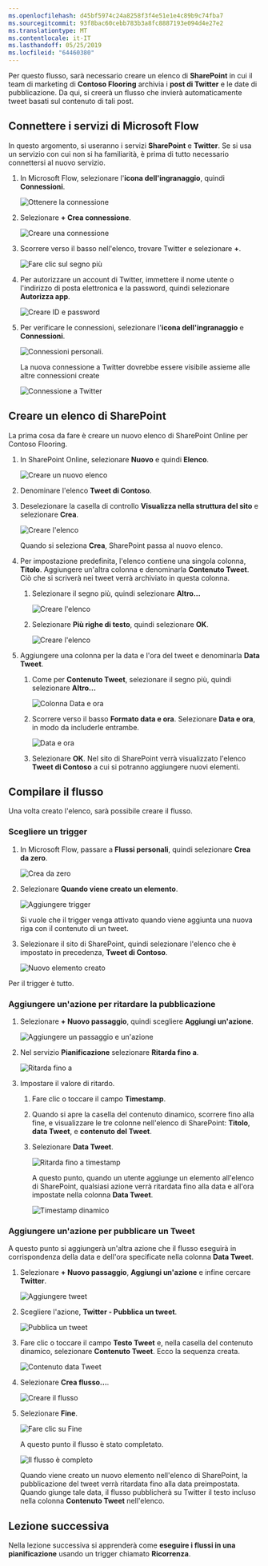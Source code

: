 ```yaml
---
ms.openlocfilehash: d45bf5974c24a8258f3f4e51e1e4c89b9c74fba7
ms.sourcegitcommit: 93f8bac60cebb783b3a8fc8887193e094d4e27e2
ms.translationtype: MT
ms.contentlocale: it-IT
ms.lasthandoff: 05/25/2019
ms.locfileid: "64460380"
---
```

Per questo flusso, sarà necessario creare un elenco di **SharePoint** in cui il team di marketing di **Contoso Flooring** archivia i **post di Twitter** e le date di pubblicazione. Da qui, si creerà un flusso che invierà automaticamente tweet basati sul contenuto di tali post. 

## <a name="connect-microsoft-flow-services"></a>Connettere i servizi di Microsoft Flow
In questo argomento, si useranno i servizi **SharePoint** e **Twitter**. Se si usa un servizio con cui non si ha familiarità, è prima di tutto necessario connettersi al nuovo servizio. 

1. In Microsoft Flow, selezionare l'**icona dell'ingranaggio**, quindi **Connessioni**.
   
    ![Ottenere la connessione](./media/learning-push-notifications/2-get-connection.png) 
2. Selezionare **+ Crea connessione**.
   
    ![Creare una connessione](./media/learning-push-notifications/3-create-connection.png) 
3. Scorrere verso il basso nell'elenco, trovare Twitter e selezionare **+**.
   
    ![Fare clic sul segno più](./media/learning-push-notifications/4-click-plus.png)
4. Per autorizzare un account di Twitter, immettere il nome utente o l'indirizzo di posta elettronica e la password, quindi selezionare **Autorizza app**.
   
    ![Creare ID e password](./media/learning-push-notifications/5-create-id-pswd.png)
5. Per verificare le connessioni, selezionare l'**icona dell'ingranaggio** e **Connessioni**.
   
    ![Connessioni personali.](./media/learning-push-notifications/6-my-connections.png)
   
    La nuova connessione a Twitter dovrebbe essere visibile assieme alle altre connessioni create 
   
    ![Connessione a Twitter](./media/learning-push-notifications/7-twitter-connection.png)

## <a name="build-a-sharepoint-list"></a>Creare un elenco di SharePoint
La prima cosa da fare è creare un nuovo elenco di SharePoint Online per Contoso Flooring. 

1. In SharePoint Online, selezionare **Nuovo** e quindi **Elenco**.
   
    ![Creare un nuovo elenco](./media/learning-push-notifications/1-new-list.png)
2. Denominare l'elenco **Tweet di Contoso**. 
3. Deselezionare la casella di controllo **Visualizza nella struttura del sito** e selezionare **Crea**.
   
    ![Creare l'elenco](./media/learning-push-notifications/2-name-create-list.png)
   
    Quando si seleziona **Crea**, SharePoint passa al nuovo elenco.
4. Per impostazione predefinita, l'elenco contiene una singola colonna, **Titolo**. Aggiungere un'altra colonna e denominarla **Contenuto Tweet**. Ciò che si scriverà nei tweet verrà archiviato in questa colonna. 
   
   1. Selezionare il segno più, quindi selezionare **Altro...**
      
       ![Creare l'elenco](./media/learning-push-notifications/3-add-more-column-types.png)
   2. Selezionare **Più righe di testo**, quindi selezionare **OK**.
      
       ![Creare l'elenco](./media/learning-push-notifications/4-add-column.png)
5. Aggiungere una colonna per la data e l'ora del tweet e denominarla **Data Tweet**.
   
   1. Come per **Contenuto Tweet**, selezionare il segno più, quindi selezionare **Altro...**
      
       ![Colonna Data e ora](./media/learning-push-notifications/5-date-time-col.png)
   2. Scorrere verso il basso **Formato data e ora**. Selezionare **Data e ora**, in modo da includerle entrambe.
      
       ![Data e ora](./media/learning-push-notifications/6-date-time-must-do.png)
   3. Selezionare **OK**. Nel sito di SharePoint verrà visualizzato l'elenco **Tweet di Contoso** a cui si potranno aggiungere nuovi elementi.

## <a name="build-the-flow"></a>Compilare il flusso
Una volta creato l'elenco, sarà possibile creare il flusso.

### <a name="choose-a-trigger"></a>Scegliere un trigger
1. In Microsoft Flow, passare a **Flussi personali**, quindi selezionare **Crea da zero**.
   
    ![Crea da zero](./media/learning-push-notifications/8-create-from-blank.png)
2. Selezionare **Quando viene creato un elemento**.
   
    ![Aggiungere trigger](./media/learning-push-notifications/9-add-trigger.png)
   
    Si vuole che il trigger venga attivato quando viene aggiunta una nuova riga con il contenuto di un tweet.
3. Selezionare il sito di SharePoint, quindi selezionare l'elenco che è impostato in precedenza, **Tweet di Contoso**.
   
    ![Nuovo elemento creato](./media/learning-push-notifications/11-set-trigger.png)

Per il trigger è tutto.

### <a name="add-an-action-to-delay-posting"></a>Aggiungere un'azione per ritardare la pubblicazione
1. Selezionare **+ Nuovo passaggio**, quindi scegliere **Aggiungi un'azione**. 
   
    ![Aggiungere un passaggio e un'azione](./media/learning-push-notifications/12-add-step-and-action.png)
2. Nel servizio **Pianificazione** selezionare **Ritarda fino a**. 
   
    ![Ritarda fino a](./media/learning-push-notifications/13-delay-until-schedule.png)  
3. Impostare il valore di ritardo.
   
   1. Fare clic o toccare il campo **Timestamp**. 
   2. Quando si apre la casella del contenuto dinamico, scorrere fino alla fine, e visualizzare le tre colonne nell'elenco di SharePoint: **Titolo**, **data Tweet**, e **contenuto del Tweet**.
   3. Selezionare **Data Tweet**. 
      
       ![Ritarda fino a timestamp](./media/learning-push-notifications/14-delay-until-timestamp.png)
      
       A questo punto, quando un utente aggiunge un elemento all'elenco di SharePoint, qualsiasi azione verrà ritardata fino alla data e all'ora impostate nella colonna **Data Tweet**.
      
       ![Timestamp dinamico](./media/learning-push-notifications/15-dynamic-timestamp.png)

### <a name="add-an-action-to-post-a-tweet"></a>Aggiungere un'azione per pubblicare un Tweet
A questo punto si aggiungerà un'altra azione che il flusso eseguirà in corrispondenza della data e dell'ora specificate nella colonna **Data Tweet**.

1. Selezionare **+ Nuovo passaggio**, **Aggiungi un'azione** e infine cercare **Twitter**.
   
    ![Aggiungere tweet](./media/learning-push-notifications/16-add-tweet.png) 
2. Scegliere l'azione, **Twitter - Pubblica un tweet**.
   
    ![Pubblica un tweet](./media/learning-push-notifications/17-post-tweet.png) 
3. Fare clic o toccare il campo **Testo Tweet** e, nella casella del contenuto dinamico, selezionare **Contenuto Tweet**. Ecco la sequenza creata. 
   
    ![Contenuto data Tweet](./media/learning-push-notifications/18-tweet-date-content.png)
4. Selezionare **Crea flusso...**.
   
    ![Creare il flusso](./media/learning-push-notifications/19-tiny-create.png) 
5. Selezionare **Fine**.
   
    ![Fare clic su Fine](./media/learning-push-notifications/19-click-done.png)
   
    A questo punto il flusso è stato completato.
   
    ![Il flusso è completo](./media/learning-push-notifications/20-flow-is-done.png)
   
    Quando viene creato un nuovo elemento nell'elenco di SharePoint, la pubblicazione del tweet verrà ritardata fino alla data preimpostata. Quando giunge tale data, il flusso pubblicherà su Twitter il testo incluso nella colonna **Contenuto Tweet** nell'elenco.

## <a name="next-lesson"></a>Lezione successiva
Nella lezione successiva si apprenderà come **eseguire i flussi in una pianificazione** usando un trigger chiamato **Ricorrenza**.

